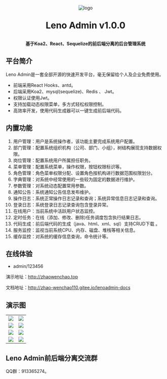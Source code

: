 <p align="center">
	<img alt="logo" src="https://gitee.com/zhao-wenchao110/leno_-admin/raw/master/remdme-show-imgs/logo.png">
</p>
<h1 align="center" style="margin: 30px 0 30px; font-weight: bold;">Leno Admin v1.0.0</h1>
<h4 align="center">基于Koa2、React、Sequelize的前后端分离的后台管理系统</h4>

## 平台简介

Leno Admin是一套全部开源的快速开发平台，毫无保留给个人及企业免费使用。

* 前端采用React Hooks、antd。
* 后端采用Koa2、mysql(sequelize)、Redis 、 Jwt。
* 权限认证使用Jwt。
* 支持加载动态权限菜单，多方式轻松权限控制。
* 高效率开发，使用代码生成器可以一键生成前后端代码。

## 内置功能

1.  用户管理：用户是系统操作者，该功能主要完成系统用户配置。
2.  部门管理：配置系统组织机构（公司、部门、小组），树结构展现支持数据权限。
3.  岗位管理：配置系统用户所属担任职务。
4.  菜单管理：配置系统菜单，操作权限，按钮权限标识等。
5.  角色管理：角色菜单权限分配、设置角色按机构进行数据范围权限划分。
6.  字典管理：对系统中经常使用的一些较为固定的数据进行维护。
7.  参数管理：对系统动态配置常用参数。
8.  通知公告：系统通知公告信息发布维护。
9.  操作日志：系统正常操作日志记录和查询；系统异常信息日志记录和查询。
10. 登录日志：系统登录日志记录查询包含登录异常。
11. 在线用户：当前系统中活跃用户状态监控。
12. 定时任务：在线（添加、修改、删除)任务调度包含执行结果日志。
13. 代码生成：前后端代码的生成（java、html、xml、sql）支持CRUD下载 。
15. 服务监控：监视当前系统CPU、内存、磁盘、堆栈等相关信息。
16. 缓存监控：对系统的缓存信息查询，命令统计等。

## 在线体验

- admin/123456  

演示地址：http://zhaowenchao.top 

文档地址：http://zhao-wenchao110.gitee.io/lenoadmin-docs

## 演示图

<table>
    <tr>
        <td><img src="https://gitee.com/zhao-wenchao110/leno_-admin/raw/master/remdme-show-imgs/login.png"/></td>
        <td><img src="https://gitee.com/zhao-wenchao110/leno_-admin/raw/master/remdme-show-imgs/user.png"/></td>
    </tr>
    <tr>
        <td><img src="https://gitee.com/zhao-wenchao110/leno_-admin/raw/master/remdme-show-imgs/edit-avatar.png"/></td>
        <td><img src="https://gitee.com/zhao-wenchao110/leno_-admin/raw/master/remdme-show-imgs/menu.png"/></td>
    </tr>
    <tr>
        <td><img src="https://gitee.com/zhao-wenchao110/leno_-admin/raw/master/remdme-show-imgs/dict.png"/></td>
        <td><img src="https://gitee.com/zhao-wenchao110/leno_-admin/raw/master/remdme-show-imgs/profile.png"/></td>
    </tr>
	<tr>
        <td><img src="https://gitee.com/zhao-wenchao110/leno_-admin/raw/master/remdme-show-imgs/reids.png"/></td>
        <td><img src="https://gitee.com/zhao-wenchao110/leno_-admin/raw/master/remdme-show-imgs/gen.png"/></td>
    </tr>	 
</table>


## Leno Admin前后端分离交流群

QQ群：913365274。